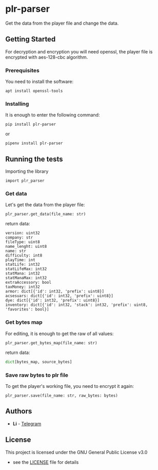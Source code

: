 # plr-parser

Get the data from the player file and change the data.

## Getting Started

For decryption and encryption you will need openssl, the player file is encrypted with aes-128-cbc algorithm.

### Prerequisites

You need to install the software:

```
apt install openssl-tools
```

### Installing


It is enough to enter the following command:

```
pip install plr-parser
```

or

```
pipenv install plr-parser
```

## Running the tests

Importing the library

```
import plr_parser
```

### Get data

Let's get the data from the player file:

```
plr_parser.get_data(file_name: str)
```

return data:

```
version: uint32
company: str
fileType: uint8
name_lenght: uint8
name: str
difficulty: int8
playTime: int
statLife: int32
statLifeMax: int32
statMana: int32
statManaMax: int32
extraAccessory: bool
taxMoney: int32
armor: dict[{'id': int32, 'prefix': uint8}]
acsesuars: dict[{'id': int32, 'prefix': uint8}]
dye: dict[{'id': int32, 'prefix': uint8}]
inventory: dict[{'id': int32, 'stack': int32, 'prefix': uint8, 'favorites': bool}]
```

### Get bytes map

For editing, it is enough to get the raw of all values:

```
plr_parser.get_bytes_map(file_name: str)
```

return data:

```python
dict[bytes_map, source_bytes]
```

### Save raw bytes to plr file

To get the player's working file, you need to encrypt it again:

```
plr_parser.save(file_name: str, raw_bytes: bytes)
```

## Authors

* **Li** -  [Telegram](https://t.me/liriondev)

## License

This project is licensed under the GNU General Public License v3.0

 - see the [LICENSE](LICENSE) file for details
